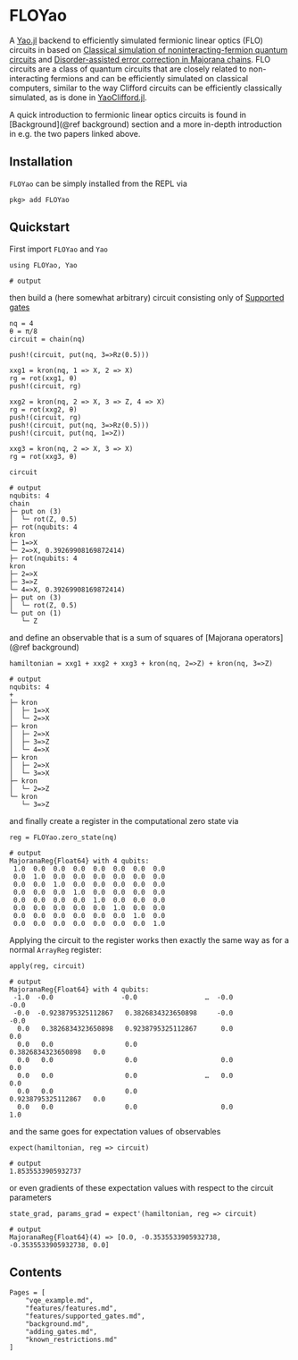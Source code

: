 # FLOYao

A [Yao.jl](https://github.com/QuantumBFS/Yao.jl) backend to efficiently simulated
fermionic linear optics (FLO) circuits in  based on
[Classical simulation of noninteracting-fermion quantum circuits](https://arxiv.org/abs/quant-ph/0108010)
and [Disorder-assisted error correction in Majorana chains](https://arxiv.org/abs/1108.3845).
FLO circuits are a class of quantum circuits that are closely related to
non-interacting fermions and can be efficiently simulated on classical
computers, similar to the way Clifford circuits can be efficiently classically
simulated, as is done in [YaoClifford.jl](https://github.com/QuantumBFS/YaoClifford.jl).

A quick introduction to fermionic linear optics circuits is found in
[Background](@ref background) section and a more in-depth introduction in e.g. the two
papers linked above.

## Installation
`FLOYao` can be simply installed from the REPL via

```jl-repl
pkg> add FLOYao
```

## Quickstart
First import `FLOYao` and `Yao`
```jldoctest quickstart; output=false
using FLOYao, Yao

# output
```

then build a (here somewhat arbitrary) circuit consisting only of [Supported gates](@ref)

```jldoctest quickstart; output=false
nq = 4
θ = π/8
circuit = chain(nq)

push!(circuit, put(nq, 3=>Rz(0.5)))

xxg1 = kron(nq, 1 => X, 2 => X)
rg = rot(xxg1, θ)
push!(circuit, rg)  

xxg2 = kron(nq, 2 => X, 3 => Z, 4 => X)
rg = rot(xxg2, θ)
push!(circuit, rg)  
push!(circuit, put(nq, 3=>Rz(0.5)))
push!(circuit, put(nq, 1=>Z))

xxg3 = kron(nq, 2 => X, 3 => X)
rg = rot(xxg3, θ)

circuit

# output
nqubits: 4
chain
├─ put on (3)
│  └─ rot(Z, 0.5)
├─ rot(nqubits: 4
kron
├─ 1=>X
└─ 2=>X, 0.39269908169872414)
├─ rot(nqubits: 4
kron
├─ 2=>X
├─ 3=>Z
└─ 4=>X, 0.39269908169872414)
├─ put on (3)
│  └─ rot(Z, 0.5)
└─ put on (1)
   └─ Z
```

and define an observable that is a sum of squares of [Majorana operators](@ref background)

```jldoctest quickstart; output=false
hamiltonian = xxg1 + xxg2 + xxg3 + kron(nq, 2=>Z) + kron(nq, 3=>Z)

# output
nqubits: 4
+
├─ kron
│  ├─ 1=>X
│  └─ 2=>X
├─ kron
│  ├─ 2=>X
│  ├─ 3=>Z
│  └─ 4=>X
├─ kron
│  ├─ 2=>X
│  └─ 3=>X
├─ kron
│  └─ 2=>Z
└─ kron
   └─ 3=>Z
```

and finally create a register in the computational zero state via

```jldoctest quickstart
reg = FLOYao.zero_state(nq)

# output
MajoranaReg{Float64} with 4 qubits:
 1.0  0.0  0.0  0.0  0.0  0.0  0.0  0.0
 0.0  1.0  0.0  0.0  0.0  0.0  0.0  0.0
 0.0  0.0  1.0  0.0  0.0  0.0  0.0  0.0
 0.0  0.0  0.0  1.0  0.0  0.0  0.0  0.0
 0.0  0.0  0.0  0.0  1.0  0.0  0.0  0.0
 0.0  0.0  0.0  0.0  0.0  1.0  0.0  0.0
 0.0  0.0  0.0  0.0  0.0  0.0  1.0  0.0
 0.0  0.0  0.0  0.0  0.0  0.0  0.0  1.0
```

Applying the circuit to the register works then exactly the same way as for a normal `ArrayReg` register:

```jldoctest quickstart
apply(reg, circuit)

# output
MajoranaReg{Float64} with 4 qubits:
 -1.0  -0.0                 -0.0                 …  -0.0                 -0.0
 -0.0  -0.9238795325112867   0.3826834323650898     -0.0                 -0.0
  0.0   0.3826834323650898   0.9238795325112867      0.0                  0.0
  0.0   0.0                  0.0                     0.3826834323650898   0.0
  0.0   0.0                  0.0                     0.0                  0.0
  0.0   0.0                  0.0                 …   0.0                  0.0
  0.0   0.0                  0.0                     0.9238795325112867   0.0
  0.0   0.0                  0.0                     0.0                  1.0
```

and the same goes for expectation values of observables

```jldoctest quickstart
expect(hamiltonian, reg => circuit)

# output
1.8535533905932737
```

or even gradients of these expectation values with respect to the circuit parameters

```jldoctest quickstart
state_grad, params_grad = expect'(hamiltonian, reg => circuit)

# output
MajoranaReg{Float64}(4) => [0.0, -0.3535533905932738, -0.3535533905932738, 0.0]
```

## Contents

```@contents
Pages = [
    "vqe_example.md",
    "features/features.md",
    "features/supported_gates.md",
    "background.md",
    "adding_gates.md",
    "known_restrictions.md"
]
```


